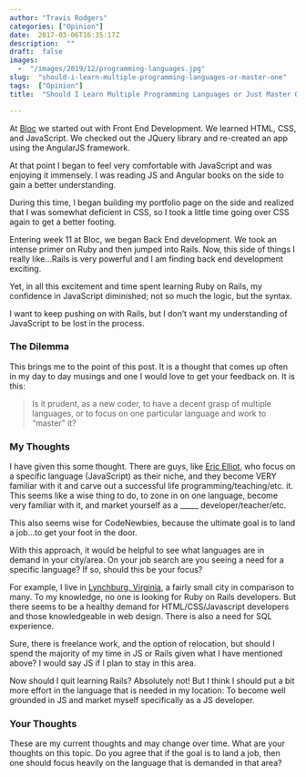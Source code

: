 ```yaml
---
author: "Travis Rodgers"
categories: ["Opinion"]
date:  2017-03-06T16:35:17Z
description:  ""
draft:  false
images: 
  -  "/images/2019/12/programming-languages.jpg"
slug:  "should-i-learn-multiple-programming-languages-or-master-one"
tags:  ["Opinion"]
title:  "Should I Learn Multiple Programming Languages or Just Master One"

---
```



<p>At <a href="http://bloc.io">Bloc</a> we started out with Front End Development. We learned HTML, CSS, and JavaScript. We checked out the JQuery library and re-created an app using the AngularJS framework.</p>
<p>At that point I began to feel very comfortable with JavaScript and was enjoying it immensely. I was reading JS and Angular books on the side to gain a better understanding.</p>
<p>During this time, I began building my portfolio page on the side and realized that I was somewhat deficient in CSS, so I took a little time going over CSS again to get a better footing.</p>
<p>Entering week 11 at Bloc, we began Back End development. We took an intense primer on Ruby and then jumped into Rails. Now, this side of things I really like…Rails is very powerful and I am finding back end development exciting.</p>
<p>Yet, in all this excitement and time spent learning Ruby on Rails, my confidence in JavaScript diminished; not so much the logic, but the syntax.</p>
<p>I want to keep pushing on with Rails, but I don’t want my understanding of JavaScript to be lost in the process.</p>
<h3 id="the-dilemma">The Dilemma</h3>
<p>This brings me to the point of this post. It is a thought that comes up often in my day to day musings and one I would love to get your feedback on. It is this:</p>
<blockquote><p>Is it prudent, as a new coder, to have a decent grasp of multiple languages, or to focus on one particular language and work to “master” it?</p></blockquote>
<h3 id="my-thoughts">My Thoughts</h3>
<p>I have given this some thought. There are guys, like <a href="https://ericelliottjs.com/">Eric Elliot</a>, who focus on a specific language (JavaScript) as their niche, and they become VERY familiar with it and carve out a successful life programming/teaching/etc. it. This seems like a wise thing to do, to zone in on one language, become very familiar with it, and market yourself as a _____ developer/teacher/etc.</p>
<p>This also seems wise for CodeNewbies, because the ultimate goal is to land a job…to get your foot in the door.</p>
<p>With this approach, it would be helpful to see what languages are in demand in your city/area. On your job search are you seeing a need for a specific language? If so, should this be your focus?</p>
<p>For example, I live in <a href="http://www.lynchburgva.gov/">Lynchburg, Virginia</a>, a fairly small city in comparison to many. To my knowledge, no one is looking for Ruby on Rails developers. But there seems to be a healthy demand for HTML/CSS/Javascript developers and those knowledgeable in web design. There is also a need for SQL experience.</p>
<p>Sure, there is freelance work, and the option of relocation, but should I spend the majority of my time in JS or Rails given what I have mentioned above? I would say JS if I plan to stay in this area.</p>
<p>Now should I quit learning Rails? Absolutely not! But I think I should put a bit more effort in the language that is needed in my location: To become well grounded in JS and market myself specifically as a JS developer.</p>
<h3 id="your-thoughts">Your Thoughts</h3>
<p>These are my current thoughts and may change over time. What are your thoughts on this topic. Do you agree that if the goal is to land a job, then one should focus heavily on the language that is demanded in that area?</p>



